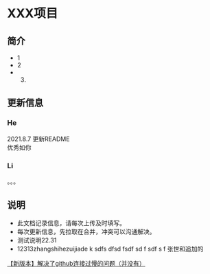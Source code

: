 # XXX项目

## 简介
- 1
- 2
- 3.

## 更新信息
### He
2021.8.7 更新README<br>
优秀如你
### Li

。。。

## 说明
* 此文档记录信息，请每次上传及时填写。
* 每次更新信息，先拉取在合并，冲突可以沟通解决。
* 测试说明22.31
* 12313zhangshihezuijiade k
sdfs
dfsd
fsdf
sd
f
sdf
s
f
张世和追加的

<u>【新版本】解决了github连接过慢的问题（并没有）